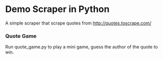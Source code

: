 # Demo Scraper in Python

A simple scraper that scrape quotes from http://quotes.toscrape.com/


### Quote Game

Run quote_game.py to play a mini game, guess the author of the quote to win.
